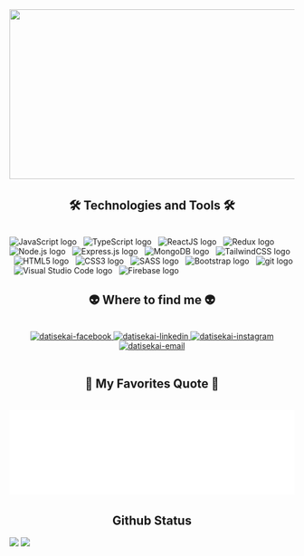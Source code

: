 <!-- Trungquandev -->
<a href="https://github.com/devxb/gitanimals">
<img
  src="https://render.gitanimals.org/farms/datisekai"
  width="1200"
  height="300"
/>
</a>

<h2 align="center">🛠 Technologies and Tools 🛠</h2>
<br>
<!-- https://simpleicons.org/ -->
<span><img src="https://img.shields.io/badge/JavaScript-282C34?logo=javascript&logoColor=F7DF1E" alt="JavaScript logo" title="JavaScript" height="25" /></span>
&nbsp;
<span><img src="https://img.shields.io/badge/TypeScript-282C34?logo=typescript&logoColor=3178C6" alt="TypeScript logo" title="TypeScript" height="25" /></span>
&nbsp;
<span><img src="https://img.shields.io/badge/ReactJS-282C34?logo=react&logoColor=61DAFB" alt="ReactJS logo" title="ReactJS" height="25" /></span>
&nbsp;
<span><img src="https://img.shields.io/badge/Redux-282C34?logo=redux&logoColor=764ABC" alt="Redux logo" title="Redux" height="25" /></span>
&nbsp;
<span><img src="https://img.shields.io/badge/Node.js-282C34?logo=node.js&logoColor=00F200" alt="Node.js logo" title="Node.js" height="25" /></span>
&nbsp;
<span><img src="https://img.shields.io/badge/Express-282C34?logo=express&logoColor=FFFFFF" alt="Express.js logo" title="Express.js" height="25" /></span>
&nbsp;
<span><img src="https://img.shields.io/badge/MongoDB-282C34?logo=mongodb&logoColor=47A248" alt="MongoDB logo" title="MongoDB" height="25" /></span>
&nbsp;
<span><img src="https://img.shields.io/badge/Tailwind%20CSS-282C34?logo=tailwind-css&logoColor=38B2AC" alt="TailwindCSS logo" title="TailwindCSS" height="25" /></span>
&nbsp;
<span><img src="https://img.shields.io/badge/HTML5-282C34?logo=html5&logoColor=E34F26" alt="HTML5 logo" title="HTML5" height="25" /></span>
&nbsp;
<span><img src="https://img.shields.io/badge/CSS3-282C34?logo=css3&logoColor=1572B6" alt="CSS3 logo" title="CSS3" height="25" /></span>
&nbsp;
<span><img src="https://img.shields.io/badge/Sass-282C34?logo=sass&logoColor=CC6699" alt="SASS logo" title="SASS" height="25" /></span>
&nbsp;
<span><img src="https://img.shields.io/badge/Bootstrap-282C34?logo=bootstrap&logoColor=7952B3" alt="Bootstrap logo" title="Bootstrap" height="25" /></span>
&nbsp;
<span><img src="https://img.shields.io/badge/git-282C34?logo=git&logoColor=F05032" alt="git logo" title="git" height="25" /></span>
&nbsp;
<span><img src="https://img.shields.io/badge/VS%20Code-282C34?logo=visual-studio-code&logoColor=007ACC" alt="Visual Studio Code logo" title="Visual Studio Code" height="25" /></span>
&nbsp;
<span><img src="https://img.shields.io/badge/Firebase-282C34?logo=firebase&logoColor=FFCA28" alt="Firebase logo" title="Firebase" height="25" /></span>
&nbsp;

<br>

<h2 align="center">👽 Where to find me 👽</h2>
<br>
<!-- https://icons8.com -->
<div align="center">
  <a href="https://facebook.com/datisekai" target="blank">
    <img src="https://img.icons8.com/bubbles/100/000000/facebook-new.png" alt="datisekai-facebook" />
  </a>
  <a href="https://www.linkedin.com/in/th%C3%A0nh-%C4%91%E1%BA%A1t-l%C3%BD-714569233/" target="blank">
    <img src="https://img.icons8.com/bubbles/100/000000/linkedin.png" alt="datisekai-linkedin" />
  </a>
  <a href="https://www.instagram.com/datisekai.dev/" target="blank">
    <img src="https://img.icons8.com/bubbles/100/000000/instagram.png" alt="datisekai-instagram" />
  </a>
  <a href="mailto:datly030102@gmail.com" target="top">
    <img src="https://img.icons8.com/bubbles/100/000000/apple-mail.png" alt="datisekai-email" />
  </a>
</div>

<br>

<h2 align="center">📑 My Favorites Quote 📑</h2>
<br>
<a href="#" target="_blank">
  <img src="images/datisekai-quotes.svg" width="846" height="150" alt="datisekai" />
</a>
<h2 align="center"> Github Status </h2>
<p>
  <img src="https://github-readme-stats.vercel.app/api/top-langs/?username=datisekai&layout=compact&theme=tokyonight&langs_count=6" height="165">
  <img src="https://github-readme-stats.vercel.app/api?username=datisekai&show_icons=true&theme=tokyonight" height="165">
</p>
